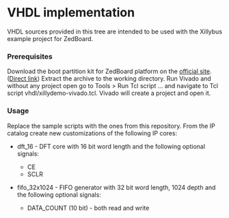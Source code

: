 # VHDL implementation
VHDL sources provided in this tree are intended to be used with the Xillybus example project for ZedBoard.

### Prerequisites

Download the boot partition kit for ZedBoard platform on the [official site](http://xillybus.com/xillinux). ([Direct link](http://xillybus.com/downloads/xillinux-eval-zedboard-1.3c.zip)) Extract the archive to the working directory. Run Vivado and without any project open go to Tools > Run Tcl script ... and navigate to Tcl script vhdl/xillydemo-vivado.tcl. Vivado will create a project and open it.


### Usage

Replace the sample scripts with the ones from this repository. From the IP catalog create new customizations of the following IP cores:

* dft_16 - DFT core with 16 bit word length and the following optional signals:
    * CE
    * SCLR

* fifo_32x1024 - FIFO generator with 32 bit word length, 1024 depth and the following optional signals:
    * DATA_COUNT (10 bit) - both read and write
